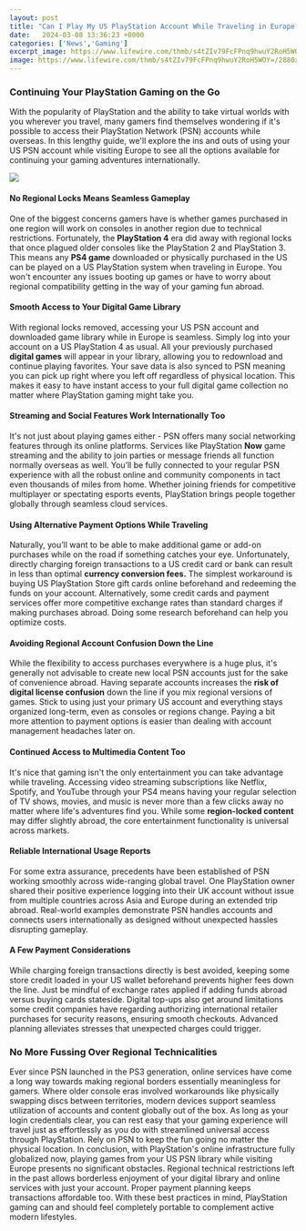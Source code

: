 ```yaml
---
layout: post
title: "Can I Play My US PlayStation Account While Traveling in Europe?"
date:   2024-03-08 13:36:23 +0000
categories: ['News','Gaming']
excerpt_image: https://www.lifewire.com/thmb/s4tZIv79FcFPnq9hwuY2RoH5WOY=/2880x1800/filters:no_upscale():max_bytes(150000):strip_icc()/010_create-a-playstation-network-account-4103872-5bc7a41846e0fb00519b7c9d.jpg
image: https://www.lifewire.com/thmb/s4tZIv79FcFPnq9hwuY2RoH5WOY=/2880x1800/filters:no_upscale():max_bytes(150000):strip_icc()/010_create-a-playstation-network-account-4103872-5bc7a41846e0fb00519b7c9d.jpg
---
```


### Continuing Your PlayStation Gaming on the Go
With the popularity of PlayStation and the ability to take virtual worlds with you wherever you travel, many gamers find themselves wondering if it's possible to access their PlayStation Network (PSN) accounts while overseas. In this lengthy guide, we'll explore the ins and outs of using your US PSN account while visiting Europe to see all the options available for continuing your gaming adventures internationally.

![](https://www.lifewire.com/thmb/s4tZIv79FcFPnq9hwuY2RoH5WOY=/2880x1800/filters:no_upscale():max_bytes(150000):strip_icc()/010_create-a-playstation-network-account-4103872-5bc7a41846e0fb00519b7c9d.jpg)
#### No Regional Locks Means Seamless Gameplay 
One of the biggest concerns gamers have is whether games purchased in one region will work on consoles in another region due to technical restrictions. Fortunately, the **PlayStation 4** era did away with regional locks that once plagued older consoles like the PlayStation 2 and PlayStation 3. This means any **PS4 game** downloaded or physically purchased in the US can be played on a US PlayStation system when traveling in Europe. You won't encounter any issues booting up games or have to worry about regional compatibility getting in the way of your gaming fun abroad.
#### Smooth Access to Your Digital Game Library
With regional locks removed, accessing your US PSN account and downloaded game library while in Europe is seamless. Simply log into your account on a US PlayStation 4 as usual. All your previously purchased **digital games** will appear in your library, allowing you to redownload and continue playing favorites. Your save data is also synced to PSN meaning you can pick up right where you left off regardless of physical location. This makes it easy to have instant access to your full digital game collection no matter where PlayStation gaming might take you.
#### Streaming and Social Features Work Internationally Too 
It's not just about playing games either - PSN offers many social networking features through its online platforms. Services like PlayStation **Now** game streaming and the ability to join parties or message friends all function normally overseas as well. You’ll be fully connected to your regular PSN experience with all the robust online and community components in tact even thousands of miles from home. Whether joining friends for competitive multiplayer or spectating esports events, PlayStation brings people together globally through seamless cloud services.
#### Using Alternative Payment Options While Traveling  
Naturally, you’ll want to be able to make additional game or add-on purchases while on the road if something catches your eye. Unfortunately, directly charging foreign transactions to a US credit card or bank can result in less than optimal **currency conversion fees.** The simplest workaround is buying US PlayStation Store gift cards online beforehand and redeeming the funds on your account. Alternatively, some credit cards and payment services offer more competitive exchange rates than standard charges if making purchases abroad. Doing some research beforehand can help you optimize costs.
#### Avoiding Regional Account Confusion Down the Line
While the flexibility to access purchases everywhere is a huge plus, it's generally not advisable to create new local PSN accounts just for the sake of convenience abroad. Having separate accounts increases the **risk of digital license confusion** down the line if you mix regional versions of games. Stick to using just your primary US account and everything stays organized long-term, even as consoles or regions change. Paying a bit more attention to payment options is easier than dealing with account management headaches later on. 
#### Continued Access to Multimedia Content Too
It's nice that gaming isn't the only entertainment you can take advantage while traveling. Accessing video streaming subscriptions like Netflix, Spotify, and YouTube through your PS4 means having your regular selection of TV shows, movies, and music is never more than a few clicks away no matter where life's adventures find you. While some **region-locked content** may differ slightly abroad, the core entertainment functionality is universal across markets.
#### Reliable International Usage Reports 
For some extra assurance, precedents have been established of PSN working smoothly across wide-ranging global travel. One PlayStation owner shared their positive experience logging into their UK account without issue from multiple countries across Asia and Europe during an extended trip abroad. Real-world examples demonstrate PSN handles accounts and connects users internationally as designed without unexpected hassles disrupting gameplay.
#### A Few Payment Considerations
While charging foreign transactions directly is best avoided, keeping some store credit loaded in your US wallet beforehand prevents higher fees down the line. Just be mindful of exchange rates applied if adding funds abroad versus buying cards stateside. Digital top-ups also get around limitations some credit companies have regarding authorizing international retailer purchases for security reasons, ensuring smooth checkouts. Advanced planning alleviates stresses that unexpected charges could trigger.
### No More Fussing Over Regional Technicalities 
Ever since PSN launched in the PS3 generation, online services have come a long way towards making regional borders essentially meaningless for gamers. Where older console eras involved workarounds like physically swapping discs between territories, modern devices support seamless utilization of accounts and content globally out of the box. As long as your login credentials clear, you can rest easy that your gaming experience will travel just as effortlessly as you do with streamlined universal access through PlayStation. Rely on PSN to keep the fun going no matter the physical location.
In conclusion, with PlayStation's online infrastructure fully globalized now, playing games from your US PSN library while visiting Europe presents no significant obstacles. Regional technical restrictions left in the past allows borderless enjoyment of your digital library and online services with just your account. Proper payment planning keeps transactions affordable too. With these best practices in mind, PlayStation gaming can and should feel completely portable to complement active modern lifestyles.